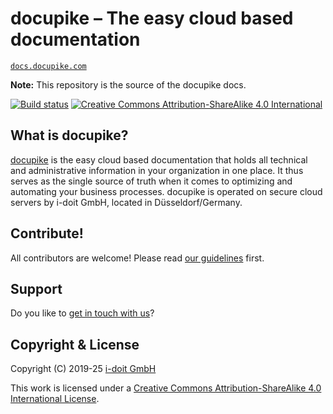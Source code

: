 # docupike – The easy cloud based documentation

[`docs.docupike.com`](https://docs.docupike.com/)

**Note:** This repository is the source of the docupike docs.

[![Build status](https://github.com/docupike/docs/actions/workflows/build.yml/badge.svg?branch=main)](https://github.com/docupike/docs/actions)
[![Creative Commons Attribution-ShareAlike 4.0 International](https://licensebuttons.net/l/by-sa/4.0/80x15.png)](http://creativecommons.org/licenses/by-sa/4.0/)

## What is docupike?

[docupike](https://docupike.com/) is the easy cloud based documentation that holds all technical and administrative information in your organization in one place.
It thus serves as the single source of truth when it comes to optimizing and automating your business processes.
docupike is operated on secure cloud servers by i-doit GmbH, located in Düsseldorf/Germany.

## Contribute!

All contributors are welcome! Please read [our guidelines](CONTRIBUTING.md) first.

## Support

Do you like to [get in touch with us](SUPPORT.md)?

## Copyright & License

Copyright (C) 2019-25 [i-doit GmbH](https://i-doit.com/)

This work is licensed under a [Creative Commons Attribution-ShareAlike 4.0 International License](https://creativecommons.org/licenses/by-sa/4.0/).

